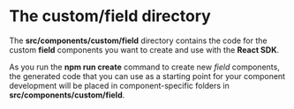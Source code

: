 # The **custom/field** directory

The **src/components/custom/field** directory contains the code for the custom **field** components you want to create and use with the **React SDK**.

As you run the **npm run  create** command to create new _field_ components, the generated code that you can use as a starting point for your component development will be placed in component-specific folders in **src/components/custom/field**.
